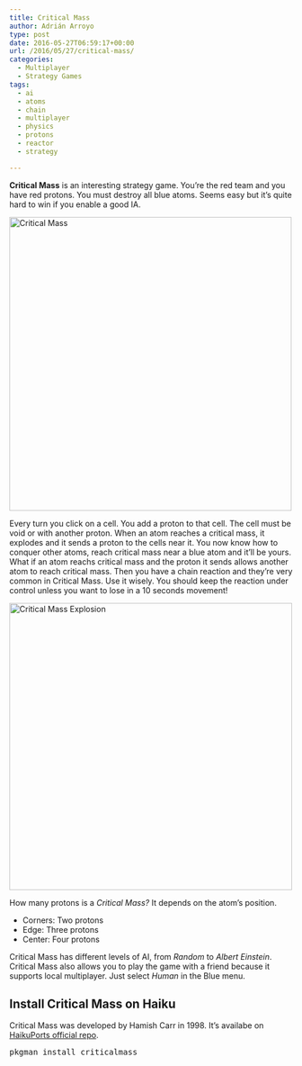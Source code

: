 ```yaml
---
title: Critical Mass
author: Adrián Arroyo
type: post
date: 2016-05-27T06:59:17+00:00
url: /2016/05/27/critical-mass/
categories:
  - Multiplayer
  - Strategy Games
tags:
  - ai
  - atoms
  - chain
  - multiplayer
  - physics
  - protons
  - reactor
  - strategy

---
```

**Critical Mass** is an interesting strategy game. You&#8217;re the red team and you have red protons. You must destroy all blue atoms. Seems easy but it&#8217;s quite hard to win if you enable a good IA.

<img class="alignnone size-full wp-image-43" src="https://gamingonhaiku.cf/wp-content/uploads/2016/05/Critical-Mass.png" alt="Critical Mass" width="502" height="522" srcset="https://gamingonhaiku.cf/wp-content/uploads/2016/05/Critical-Mass.png 502w, https://gamingonhaiku.cf/wp-content/uploads/2016/05/Critical-Mass-289x300.png 289w" sizes="(max-width: 502px) 85vw, 502px" />

Every turn you click on a cell. You add a proton to that cell. The cell must be void or with another proton. When an atom reaches a critical mass, it explodes and it sends a proton to the cells near it. You now know how to conquer other atoms, reach critical mass near a blue atom and it&#8217;ll be yours. What if an atom reachs critical mass and the proton it sends allows another atom to reach critical mass. Then you have a chain reaction and they&#8217;re very common in Critical Mass. Use it wisely. You should keep the reaction under control unless you want to lose in a 10 seconds movement!

<img class="alignnone size-full wp-image-44" src="https://gamingonhaiku.cf/wp-content/uploads/2016/05/Critical-Mass-Explosion.png" alt="Critical Mass Explosion" width="503" height="510" srcset="https://gamingonhaiku.cf/wp-content/uploads/2016/05/Critical-Mass-Explosion.png 503w, https://gamingonhaiku.cf/wp-content/uploads/2016/05/Critical-Mass-Explosion-296x300.png 296w" sizes="(max-width: 503px) 85vw, 503px" />

How many protons is a _Critical Mass?_ It depends on the atom&#8217;s position.

  * Corners: Two protons
  * Edge: Three protons
  * Center: Four protons

Critical Mass has different levels of AI, from _Random_ to _Albert Einstein_. Critical Mass also allows you to play the game with a friend because it supports local multiplayer. Just select _Human_ in the Blue menu.

## Install Critical Mass on Haiku

Critical Mass was developed by Hamish Carr in 1998. It&#8217;s availabe on [HaikuPorts official repo][1].

<pre>pkgman install criticalmass</pre>

 [1]: https://depot.haiku-os.org/#/pkg/criticalmass/haikuports/2/2/-/-/1/x86_gcc2?bcguid=bc262-RRRV